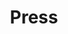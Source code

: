 ---
title: Press
draft: false
slug: press
layout: albums
lang: it
summary: 
  Various scan from french and foreign magazines.
---